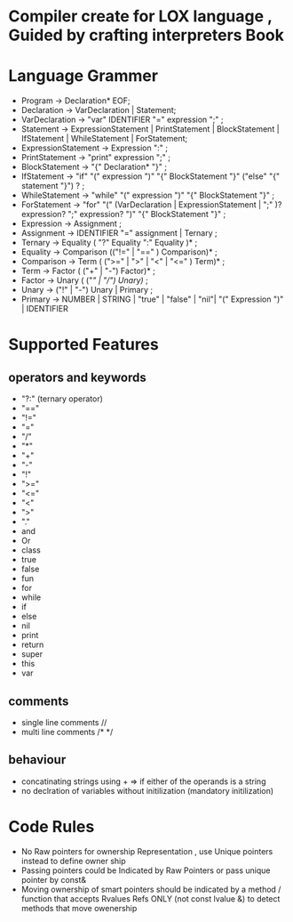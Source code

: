 # Compiler create for LOX language , Guided by crafting interpreters Book


# Language Grammer
- Program -> Declaration* EOF;
- Declaration -> VarDeclaration | Statement;
- VarDeclaration -> "var" IDENTIFIER "=" expression ";" ;
- Statement -> ExpressionStatement | PrintStatement | BlockStatement | IfStatement | WhileStatement | ForStatement;
- ExpressionStatement -> Expression ":" ;
- PrintStatement -> "print" expression ";" ;
- BlockStatement -> "{" Declaration* "}" ;
- IfStatement -> "if" "(" expression  ")" "{" BlockStatement "}" ("else" "{" statement "}") ? ;
- WhileStatement -> "while" "(" expression ")" "{" BlockStatement "}" ;
- ForStatement -> "for" "(" (VarDeclaration | ExpressionStatement | ";" )?  expression? ";" expression? ")" "{" BlockStatement "}" ;
- Expression -> Assignment ;
- Assignment -> IDENTIFIER "=" assignment | Ternary ;
- Ternary -> Equality ( "?" Equality ":" Equality )* ;
- Equality -> Comparison (("!=" | "==" ) Comparison)* ;
- Comparison -> Term ( (">=" | ">" | "<" | "<=" ) Term)* ;
- Term -> Factor ( ("+" | "-") Factor)* ;
- Factor -> Unary ( ("*" | "/") Unary)* ;
- Unary -> ("!" | "-") Unary | Primary ;
- Primary -> NUMBER | STRING | "true" | "false" | "nil"| "(" Expression ")" | IDENTIFIER

# Supported Features
  ## operators and keywords
  - "?:" (ternary operator)
  - "=="
  - "!="
  - "="
  - "/"
  - "*"
  - "+"
  - "-"
  - "!"
  - ">="
  - "<="
  - "<"
  - ">"
  - "."
  - and
  - Or
  - class
  - true
  - false
  - fun
  - for
  - while
  - if
  - else
  - nil
  - print
  - return
  - super
  - this
  - var

  ## comments
  - single line comments //
  - multi line comments /* */


  ## behaviour
  - concatinating strings using + => if either of the operands is a string
  - no declration of variables without initilization (mandatory initilization)


# Code Rules
  * No Raw pointers for ownership Representation , use Unique pointers instead to define owner ship
  * Passing pointers could be Indicated by Raw Pointers or pass unique pointer by const&
  * Moving ownership of smart pointers should be indicated by a method / function that accepts Rvalues Refs ONLY (not const lvalue &) to detect methods that move owenership
